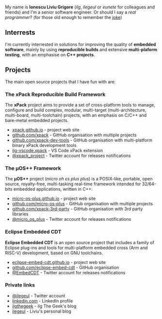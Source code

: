 My name is **Ionescu Liviu Grigore** (_ilg_, _ilegeul_ or _eunete_ for colleagues and friends) and I'm a senior software engineer. Or should I say a _real programmer_? (for those old enough to remember the [joke](http://www.pbm.com/~lindahl/real.programmers.html))

## Interrests

I'm currently interrested in solutions for improving the quality of **embedded software**, mainly by using **reproducible builds** and extensive **multi-plaform testing**, with an emphasise on **C++ projects**.

## Projects

The main open source projects that I have fun with are:

### The xPack Reproducible Build Framework

The **xPack** project aims to provide a set of cross-platform tools to manage, configure and build complex, modular, multi-target (multi-architecture, multi-board, multi-toolchain) projects, with an emphasis on C/C++ and bare-metal embedded projects.

- [xpack.github.io](https://xpack.github.io) - project web site
- [github.com/xpack](https://github.com/xpack/) - GitHub organisation with multiple projects
- [github.com/xpack-dev-tools](https://github.com/xpack-dev-tools/) - GitHub organisation with multi-platform binary xPack development tools
- [ilg-vscode.xpack](https://marketplace.visualstudio.com/items?itemName=ilg-vscode.xpack) - VS Code xPack extension
- [@xpack_project](https://twitter.com/xpack_project) - Twitter account for releases notifications

### The µOS++ Framework

The **µOS++** project (_micro oh ɛs plus plus_) is a POSIX-like, portable, open source, royalty-free, multi-tasking real-time framework intended for 32/64-bits embedded applications, written in C++. 

- [micro-os-plus.github.io](http://micro-os-plus.github.io) - project web site
- [github.com/micro-os-plus](https://github.com/micro-os-plus/) - GitHub organisation with multiple projects
- [github.com/xpack-3rd-party](https://github.com/xpack-3rd-party/) - GitHub organisation with 3rd party libraries
- [@micro_os_plus](https://twitter.com/micro_os_plus) - Twitter account for releases notifications

### Eclipse Embedded CDT

**Eclipse Embedded CDT** is an open source project that includes a family of Eclipse plug-ins and tools for multi-platform embedded cross (Arm and RISC-V) development, based on GNU toolchains.

- [eclipse-embed-cdt.github.io](https://eclipse-embed-cdt.github.io/) - project web site
- [github.com/eclipse-embed-cdt](https://github.com/eclipse-embed-cdt/) - GitHub organisation
- [@EmbedCDT](https://twitter.com/EmbedCDT) - Twitter account for releases notifications

### Private links

- [@ilegeul](https://twitter.com/ilegeul) - Twitter account
- [linkedin.com](https://www.linkedin.com/in/liviu-ionescu/) - LinkedIn profile
- [ilgthegeek](https://ilgthegeek.wordpress.com) - ilg The Geek's blog
- [ilegeul](https://ilegeul.wordpress.com) - Liviu's personal blog


<!--
**ilg-ul/ilg-ul** is a ✨ _special_ ✨ repository because its `README.md` (this file) appears on your GitHub profile.

Here are some ideas to get you started:

- 🔭 I’m currently working on ...
- 🌱 I’m currently learning ...
- 👯 I’m looking to collaborate on ...
- 🤔 I’m looking for help with ...
- 💬 Ask me about ...
- 📫 How to reach me: ...
- 😄 Pronouns: ...
- ⚡ Fun fact: ...
-->
